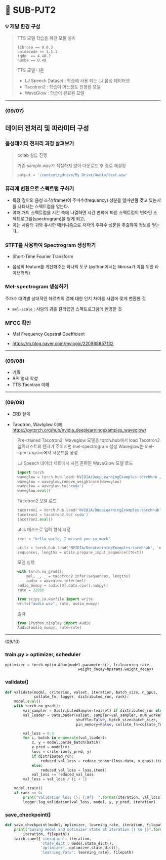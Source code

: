# :calendar: SUB-PJT2

### :bulb: 개발 환경 구성

> TTS 모델 학습을 위한 모듈 설치
>
> ```
> librosa == 0.6.3
> unidecode == 1.1.1
> tqdm  == 4.48.2
> numba == 0.48
> ```
>
> 
>
> TTS 모델 다운
>
> - LJ Speech Dataset : 학습에 사용 되는 LJ 음성 데이터셋
> - Tacotron2 : 학습이 어느정도 진행된 모델
> - WaveGlow : 학습이 완료된 모델

---

### (09/07)

## 데이터 전처리 및 파라미터 구성

### 음성데이터 전처리 과정 살펴보기

> colab 실습 진행
>
> 기존 sample.wav가 적절하지 않아 다운로드 후 경로 재설정
>
> ```python
> output = '/content/gdrive/My Drive/Audio/test.wav'

### 퓨리에 변환으로 스펙트럼 구하기

- 특정 길이의 음성 조각(frame)이 주파수(frequency) 성분을 얼마만큼 갖고 있는지를 나타내는 스펙트럼을 얻는다.
- 여러 개의 스펙트럼을 시간 축에 나열하면 시간 변화에 따른 스펙트럼의 변화인 스펙트로그램(spectrogram)을 얻게 되고,
- 이는 사람의 귀와 유사한 매커니즘으로 각각의 주파수 성분을 추출하여 정보를 얻는다.

### STFT를 사용하여 Spectrogram 생성하기

- Short-Time Fourier Transform

- 음성의 feature를 계산해주는 하나의 도구 (python에서는 librosa가 이를 위한 라이브러리)

### Mel-spectrogram 생성하기

주파수 대역별 상대적인 헤르즈의 갭에 대한 인지 차이를 사람에 맞게 변환한 것

- `mel-scale` : 사람의 귀를 칼라맵인 스펙트로그램에 반영한 것

### MFCC 확인

- Mel Frequency Cepstral Coefficient

- https://m.blog.naver.com/mylogic/220988857132


---

### (09/08)

- 기획
- API 명세 작성
- TTS  Tacotran 이해

---

### (09/09)

- ERD 설계

- Tacotron, Wavlglow 이해 https://pytorch.org/hub/nvidia_deeplearningexamples_waveglow/

> Pre-trained Tacotron2, Waveglow 모델을 torch.hub에서 load
> Tacotron2 입력테스트의 텐서가 주어지면 mel-spectrogram 생성
> Waveglow는 mel-spectrogram에서 사운드를 생성
>
> 
>
>
> LJ Speech 데이터 세트에서 사전 훈련된 WaveGlow 모델 로드
>
>
> ```python
> import torch
> waveglow = torch.hub.load('NVIDIA/DeepLearningExamples:torchhub', 'nvidia_waveglow', model_math='fp32')
> waveglow = waveglow.remove_weightnorm(waveglow)
> waveglow = waveglow.to('cuda')
> waveglow.eval()
> ```
>
> Tacotron2 모델 로드
>
> ```python
> tacotron2 = torch.hub.load('NVIDIA/DeepLearningExamples:torchhub', 'nvidia_tacotron2', model_math='fp32')
> tacotron2 = tacotron2.to('cuda')
> tacotron2.eval()
> ```
>
> utils 메소드로 입력 형식 지정
>
> ```python
> text = "hello world, I missed you so much"
> 
> utils = torch.hub.load('NVIDIA/DeepLearningExamples:torchhub', 'nvidia_tts_utils')
> sequences, lengths = utils.prepare_input_sequence([text])
> ```
>
> 모델 실행
>
> ```python
> with torch.no_grad():
>     mel, _, _ = tacotron2.infer(sequences, lengths)
>     audio = waveglow.infer(mel)
> audio_numpy = audio[0].data.cpu().numpy()
> rate = 22050
> 
> from scipy.io.wavfile import write
> write("audio.wav", rate, audio_numpy)
> ```
>
> 출력
>
> ```python
> from IPython.display import Audio
> Audio(audio_numpy, rate=rate)
> ```

---

(09/10)

### train.py > optimizer, scheduler

```python
optimizer = torch.optim.Adam(model.parameters(), lr=learning_rate,
                                 weight_decay=hparams.weight_decay)
```



### validate()

```python
def validate(model, criterion, valset, iteration, batch_size, n_gpus,
             collate_fn, logger, distributed_run, rank):
    model.eval()
    with torch.no_grad():
        val_sampler = DistributedSampler(valset) if distributed_run else None
        val_loader = DataLoader(valset, sampler=val_sampler, num_workers=1,
                                shuffle=False, batch_size=batch_size,
                                pin_memory=False, collate_fn=collate_fn)

        val_loss = 0.0
        for i, batch in enumerate(val_loader):
            x, y = model.parse_batch(batch)
            y_pred = model(x)
            loss = criterion(y_pred, y)
            if distributed_run:
                reduced_val_loss = reduce_tensor(loss.data, n_gpus).item()
            else:
                reduced_val_loss = loss.item()
            val_loss += reduced_val_loss
        val_loss = val_loss / (i + 1)

    model.train()
    if rank == 0:
        print("Validation loss {}: {:9f}  ".format(iteration, val_loss))
        logger.log_validation(val_loss, model, y, y_pred, iteration)
```



### save_checkpoint()

```python
def save_checkpoint(model, optimizer, learning_rate, iteration, filepath):
    print("Saving model and optimizer state at iteration {} to {}".format(
        iteration, filepath))
    torch.save({'iteration': iteration,
                'state_dict': model.state_dict(),
                'optimizer': optimizer.state_dict(),
                'learning_rate': learning_rate}, filepath)
```

